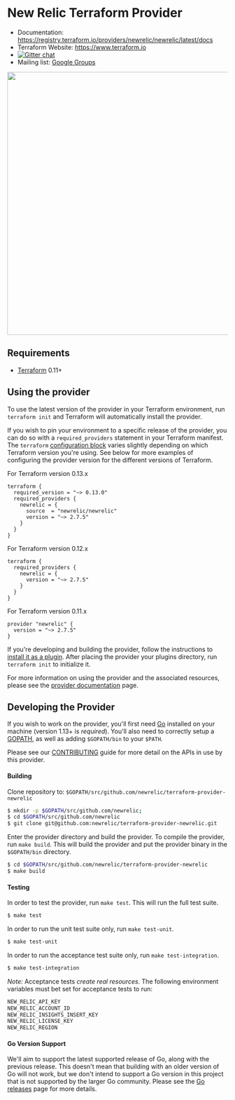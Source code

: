 # New Relic Terraform Provider

- Documentation: <https://registry.terraform.io/providers/newrelic/newrelic/latest/docs>
- Terraform Website: <https://www.terraform.io>
- [![Gitter chat](https://badges.gitter.im/hashicorp-terraform/Lobby.png)](https://gitter.im/hashicorp-terraform/Lobby)
- Mailing list: [Google Groups](http://groups.google.com/group/terraform-tool)

<img src="https://cdn.rawgit.com/hashicorp/terraform-website/master/content/source/assets/images/logo-hashicorp.svg" width="600px">

## Requirements

- [Terraform](https://www.terraform.io/downloads.html) 0.11+

## Using the provider

To use the latest version of the provider in your Terraform environment, run `terraform init` and Terraform will automatically install the provider.

If you wish to pin your environment to a specific release of the provider, you can do so with a `required_providers` statement in your Terraform manifest. The `terraform` [configuration block](https://www.terraform.io/docs/configuration/provider-requirements.html) varies slightly depending on which Terraform version you're using. See below for more examples of configuring the provider version for the different versions of Terraform.

For Terraform version 0.13.x

```hcl
terraform {
  required_version = "~> 0.13.0"
  required_providers {
    newrelic = {
      source  = "newrelic/newrelic"
      version = "~> 2.7.5"
    }
  }
}
```

For Terraform version 0.12.x

```hcl
terraform {
  required_providers {
    newrelic = {
      version = "~> 2.7.5"
    }
  }
}
```

For Terraform version 0.11.x

```hcl
provider "newrelic" {
  version = "~> 2.7.5"
}
```

If you're developing and building the provider, follow the instructions to [install it as a plugin](https://www.terraform.io/docs/plugins/basics.html#installing-a-plugin). After placing the provider your plugins directory, run `terraform init` to initialize it.

For more information on using the provider and the associated resources, please see the [provider documentation][provider_docs] page.

## Developing the Provider

If you wish to work on the provider, you'll first need [Go](http://www.golang.org) installed on your
machine (version 1.13+ is _required_). You'll also need to correctly setup a
[GOPATH](http://golang.org/doc/code.html#GOPATH), as well as adding `$GOPATH/bin` to your `$PATH`.

Please see our [CONTRIBUTING][contributing] guide for more detail on the APIs
in use by this provider.

#### Building

Clone repository to: `$GOPATH/src/github.com/newrelic/terraform-provider-newrelic`

```sh
$ mkdir -p $GOPATH/src/github.com/newrelic;
$ cd $GOPATH/src/github.com/newrelic
$ git clone git@github.com:newrelic/terraform-provider-newrelic.git
```

Enter the provider directory and build the provider. To compile the provider, run `make build`. This will build the provider and put the provider binary in the `$GOPATH/bin` directory.

```sh
$ cd $GOPATH/src/github.com/newrelic/terraform-provider-newrelic
$ make build
```

#### Testing

In order to test the provider, run `make test`. This will run the full test suite.

```sh
$ make test
```

In order to run the unit test suite only, run `make test-unit`.

```sh
$ make test-unit
```

In order to run the acceptance test suite only, run `make test-integration`.

```sh
$ make test-integration
```

_Note:_ Acceptance tests _create real resources_. The following environment
variables must bet set for acceptance tests to run:

```sh
NEW_RELIC_API_KEY
NEW_RELIC_ACCOUNT_ID
NEW_RELIC_INSIGHTS_INSERT_KEY
NEW_RELIC_LICENSE_KEY
NEW_RELIC_REGION
```

#### Go Version Support

We'll aim to support the latest supported release of Go, along with the
previous release. This doesn't mean that building with an older version of Go
will not work, but we don't intend to support a Go version in this project that
is not supported by the larger Go community. Please see the [Go
releases][go_releases] page for more details.

[provider_docs]: https://www.terraform.io/docs/providers/newrelic/index.html
[contributing]: https://github.com/newrelic/terraform-provider-newrelic/blob/main/CONTRIBUTING.md
[go_releases]: https://github.com/golang/go/wiki/Go-Release-Cycle
